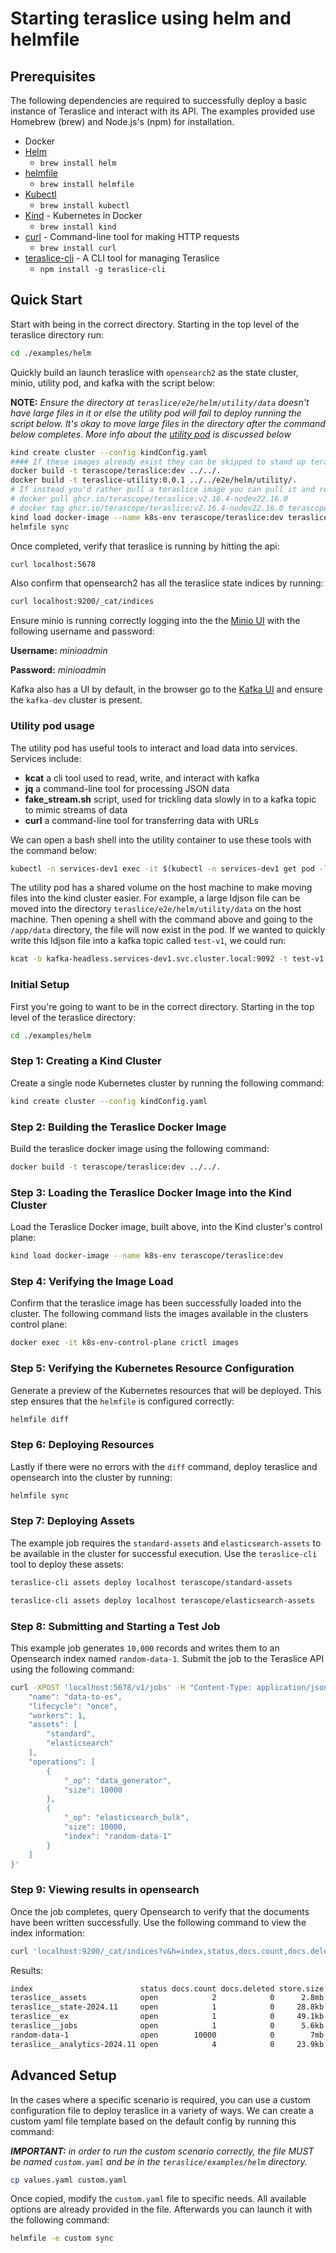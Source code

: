 # Starting teraslice using helm and helmfile

## Prerequisites

The following dependencies are required to successfully deploy a basic instance of Teraslice and interact with its API. The examples provided use Homebrew (brew) and Node.js's (npm) for installation.

- Docker
- [Helm](https://helm.sh/docs/intro/install/)
    - `brew install helm`
- [helmfile](https://formulae.brew.sh/formula/helmfile)
    - `brew install helmfile`
- [Kubectl](https://kubernetes.io/docs/reference/kubectl/)
    - `brew install kubectl`
- [Kind](https://kind.sigs.k8s.io/) - Kubernetes in Docker
    - `brew install kind`
- [curl](https://formulae.brew.sh/formula/curl) - Command-line tool for making HTTP requests
    - `brew install curl`
- [teraslice-cli](https://www.npmjs.com/package/teraslice-cli) - A CLI tool for managing Teraslice
    - `npm install -g teraslice-cli`

## Quick Start

Start with being in the correct directory. Starting in the top level of the teraslice directory run:

```bash
cd ./examples/helm
```

Quickly build an launch teraslice with `opensearch2` as the state cluster, minio, utility pod, and kafka with the script below:

**NOTE:** _Ensure the directory at `teraslice/e2e/helm/utility/data` doesn't have large files in it or else the utility pod will fail to deploy running the script below. It's okay to move large files in the directory after the command below completes. More info about the [utility pod](#utility-pod-usage) is discussed below_

```bash
kind create cluster --config kindConfig.yaml
#### If these images already exist they can be skipped to stand up teraslice faster
docker build -t terascope/teraslice:dev ../../.
docker build -t teraslice-utility:0.0.1 ../../e2e/helm/utility/.
# If instead you'd rather pull a teraslice image you can pull it and retag it like below
# docker pull ghcr.io/terascope/teraslice:v2.16.4-nodev22.16.0
# docker tag ghcr.io/terascope/teraslice:v2.16.4-nodev22.16.0 terascope/teraslice:dev
kind load docker-image --name k8s-env terascope/teraslice:dev teraslice-utility:0.0.1
helmfile sync
```

Once completed, verify that teraslice is running by hitting the api:

```bash
curl localhost:5678
```

Also confirm that opensearch2 has all the teraslice state indices by running:

```bash
curl localhost:9200/_cat/indices
```

Ensure minio is running correctly logging into the the [Minio UI](http://localhost:9001) with the following username and password:

**Username:** _minioadmin_

**Password:** _minioadmin_

Kafka also has a UI by default, in the browser go to the [Kafka UI](http://localhost:8084) and ensure the `kafka-dev` cluster is present.

### Utility pod usage

The utility pod has useful tools to interact and load data into services. Services include:

- **kcat** a cli tool used to read, write, and interact with kafka
- **jq** a command-line tool for processing JSON data
- **fake_stream.sh** script, used for trickling data slowly in to a kafka topic to mimic streams of data
- **curl** a command-line tool for transferring data with URLs

We can open a bash shell into the utility container to use these tools with the command below:

```bash
kubectl -n services-dev1 exec -it $(kubectl -n services-dev1 get pod -l app=teraslice-utility -o jsonpath="{.items[0].metadata.name}") -- bash
```

The utility pod has a shared volume on the host machine to make moving files into the kind cluster easier. For example, a large ldjson file can be moved into the directory `teraslice/e2e/helm/utility/data` on the host machine. Then opening a shell with the command above and going to the `/app/data` directory, the file will now exist in the pod. If we wanted to quickly write this ldjson file into a kafka topic called `test-v1`, we could run:

```bash
kcat -b kafka-headless.services-dev1.svc.cluster.local:9092 -t test-v1 -P -l /app/data/<ldjson file name>
```

### Initial Setup

First you're going to want to be in the correct directory. Starting in the top level of the teraslice directory:

```bash
cd ./examples/helm
```

### Step 1: Creating a Kind Cluster

Create a single node Kubernetes cluster by running the following command:

```bash
kind create cluster --config kindConfig.yaml
```

### Step 2: Building the Teraslice Docker Image

Build the teraslice docker image using the following command:

```bash
docker build -t terascope/teraslice:dev ../../.
```

### Step 3: Loading the Teraslice Docker Image into the Kind Cluster

Load the Teraslice Docker image, built above, into the Kind cluster's control plane:

```bash
kind load docker-image --name k8s-env terascope/teraslice:dev
```

### Step 4: Verifying the Image Load

Confirm that the teraslice image has been successfully loaded into the cluster. The following command lists the images available in the clusters control plane:

```bash
docker exec -it k8s-env-control-plane crictl images
```

### Step 5: Verifying the Kubernetes Resource Configuration

Generate a preview of the Kubernetes resources that will be deployed. This step ensures that the `helmfile` is configured correctly:

```bash
helmfile diff
```

### Step 6: Deploying Resources

Lastly if there were no errors with the `diff` command, deploy teraslice and opensearch into the cluster by running:

```bash
helmfile sync
```

### Step 7: Deploying Assets

The example job requires the `standard-assets` and `elasticsearch-assets` to be available in the cluster for successful execution. Use the `teraslice-cli` tool to deploy these assets:

```bash
teraslice-cli assets deploy localhost terascope/standard-assets
```

```bash
teraslice-cli assets deploy localhost terascope/elasticsearch-assets
```

### Step 8: Submitting and Starting a Test Job

This example job generates `10,000` records and writes them to an Opensearch index named `random-data-1`. Submit the job to the Teraslice API using the following command:

```bash
curl -XPOST 'localhost:5678/v1/jobs' -H "Content-Type: application/json" -d '{
    "name": "data-to-es",
    "lifecycle": "once",
    "workers": 1,
    "assets": [
        "standard",
        "elasticsearch"
    ],
    "operations": [
        {
            "_op": "data_generator",
            "size": 10000
        },
        {
            "_op": "elasticsearch_bulk",
            "size": 10000,
            "index": "random-data-1"
        }
    ]
}'

```

### Step 9: Viewing results in opensearch

Once the job completes, query Opensearch to verify that the documents have been written successfully. Use the following command to view the index information:

```bash
curl 'localhost:9200/_cat/indices?v&h=index,status,docs.count,docs.deleted,store.size,pri.store.size'
```

Results:

```bash
index                        status docs.count docs.deleted store.size pri.store.size
teraslice__assets            open            2            0      2.8mb          2.8mb
teraslice__state-2024.11     open            1            0     28.8kb         28.8kb
teraslice__ex                open            1            0     49.1kb         49.1kb
teraslice__jobs              open            1            0      5.6kb          5.6kb
random-data-1                open        10000            0        7mb            7mb
teraslice__analytics-2024.11 open            4            0     23.9kb         23.9kb
```

## Advanced Setup

In the cases where a specific scenario is required, you can use a custom configuration file to deploy teraslice in a variety of ways. We can create a custom yaml file template based on the default config by running this command:

_**IMPORTANT:** in order to run the custom scenario correctly, the file MUST be named `custom.yaml` and be in the `teraslice/examples/helm` directory._

```sh
cp values.yaml custom.yaml
```

Once copied, modify the `custom.yaml` file to specific needs. All available options are already provided in the file. Afterwards you can launch it with the following command:

```sh
helmfile -e custom sync
```
